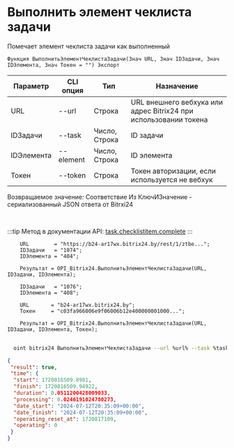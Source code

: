 ﻿---
sidebar_position: 6
---

# Выполнить элемент чеклиста задачи
 Помечает элемент чеклиста задачи как выполненный



`Функция ВыполнитьЭлементЧеклистаЗадачи(Знач URL, Знач IDЗадачи, Знач IDЭлемента, Знач Токен = "") Экспорт`

  | Параметр | CLI опция | Тип | Назначение |
  |-|-|-|-|
  | URL | --url | Строка | URL внешнего вебхука или адрес Bitrix24 при использовании токена |
  | IDЗадачи | --task | Число, Строка | ID задачи |
  | IDЭлемента | --element | Число, Строка | ID элемента |
  | Токен | --token | Строка | Токен авторизации, если используется не вебхук |

  
  Возвращаемое значение:   Соответствие Из КлючИЗначение - сериализованный JSON ответа от Bitrxi24

<br/>

:::tip
Метод в документации API: [task.checklistitem.complete](https://dev.1c-bitrix.ru/rest_help/tasks/task/checklistitem/complete.php)
:::
<br/>


```bsl title="Пример кода"
    URL        = "https://b24-ar17wx.bitrix24.by/rest/1/ztbe...";
    IDЗадачи   = "1074";
    IDЭлемента = "404";

    Результат = OPI_Bitrix24.ВыполнитьЭлементЧеклистаЗадачи(URL, IDЗадачи, IDЭлемента);

    IDЗадачи   = "1076";
    IDЭлемента = "408";

    URL       = "b24-ar17wx.bitrix24.by";
    Токен     = "c03fa966006e9f06006b12e400000001000...";

    Результат = OPI_Bitrix24.ВыполнитьЭлементЧеклистаЗадачи(URL, IDЗадачи, IDЭлемента, Токен);
```



```sh title="Пример команды CLI"
    
  oint bitrix24 ВыполнитьЭлементЧеклистаЗадачи --url %url% --task %task% --element %element% --token %token%

```

```json title="Результат"
{
 "result": true,
 "time": {
  "start": 1720816509.8981,
  "finish": 1720816509.94922,
  "duration": 0.0511200428009033,
  "processing": 0.0246191024780273,
  "date_start": "2024-07-12T20:35:09+00:00",
  "date_finish": "2024-07-12T20:35:09+00:00",
  "operating_reset_at": 1720817109,
  "operating": 0
 }
}
```
